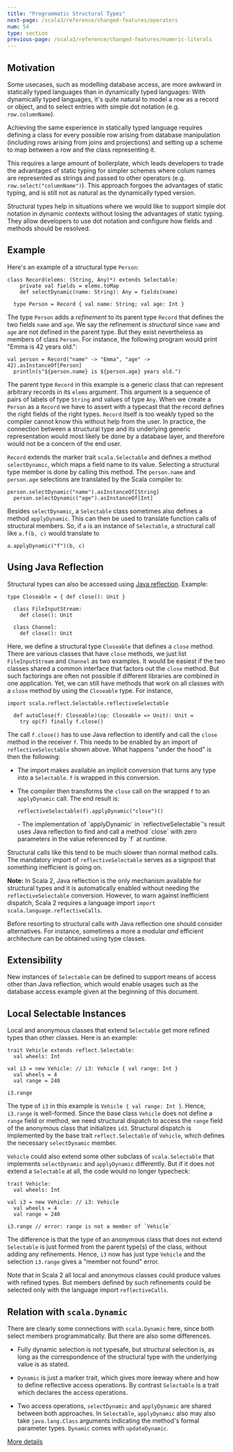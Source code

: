 ```yaml
---
title: "Programmatic Structural Types"
next-page: /scala3/reference/changed-features/operators
num: 54
type: section
previous-page: /scala3/reference/changed-features/numeric-literals
---
```


<!-- THIS FILE HAS BEEN GENERATED BY SCALADOC PREPROCESSOR.
    The whole process of generation the docs can be found under this README: https://github.com/lampepfl/dotty/blob/master/docs/README.md
    The source file can be found here https://github.com/lampepfl/dotty/edit/master/docs/docs/reference/changed-features/structural-types.md
    NOTE THAT ANY CHANGES TO THIS FILE WILL BE OVERRIDEN BY PREPROCESSOR.
-->

## Motivation

Some usecases, such as modelling database access, are more awkward in
statically typed languages than in dynamically typed languages: With
dynamically typed languages, it's quite natural to model a row as a
record or object, and to select entries with simple dot notation (e.g.
`row.columnName`).

Achieving the same experience in statically typed
language requires defining a class for every possible row arising from
database manipulation (including rows arising from joins and
projections) and setting up a scheme to map between a row and the
class representing it.

This requires a large amount of boilerplate, which leads developers to
trade the advantages of static typing for simpler schemes where colum
names are represented as strings and passed to other operators (e.g.
`row.select("columnName")`). This approach forgoes the advantages of
static typing, and is still not as natural as the dynamically typed
version.

Structural types help in situations where we would like to support
simple dot notation in dynamic contexts without losing the advantages
of static typing. They allow developers to use dot notation and
configure how fields and methods should be resolved.

## Example

Here's an example of a structural type `Person`:

<div class="snippet" scala-snippet ><div class="buttons"></div><pre><code class="language-scala"><span id="0" class="" >class Record(elems: (String, Any)*) extends Selectable:
</span><span id="1" class="" >    private val fields = elems.toMap
</span><span id="2" class="" >    def selectDynamic(name: String): Any = fields(name)
</span><span id="3" class="" >
</span><span id="4" class="" >  type Person = Record { val name: String; val age: Int }
</span></code></pre></div>

The type `Person` adds a _refinement_ to its parent type `Record` that defines the two fields `name` and `age`. We say the refinement is _structural_ since  `name` and `age` are not defined in the parent type. But they exist nevertheless as members of class `Person`. For instance, the following
program would print  "Emma is 42 years old.":

<div class="snippet" scala-snippet ><div class="buttons"></div><pre><code class="language-scala"><span id="0" class="" >val person = Record(&quot;name&quot; -&gt; &quot;Emma&quot;, &quot;age&quot; -&gt; 42).asInstanceOf[Person]
</span><span id="1" class="" >  println(s&quot;${person.name} is ${person.age} years old.&quot;)
</span></code></pre></div>

The parent type `Record` in this example is a generic class that can represent arbitrary records in its `elems` argument. This argument is a
sequence of pairs of labels of type `String` and values of type `Any`.
When we create a `Person` as a `Record` we have to assert with a typecast
that the record defines the right fields of the right types. `Record`
itself is too weakly typed so the compiler cannot know this without
help from the user. In practice, the connection between a structural type
and its underlying generic representation would most likely be done by
a database layer, and therefore would not be a concern of the end user.

`Record` extends the marker trait `scala.Selectable` and defines
a method `selectDynamic`, which maps a field name to its value.
Selecting a structural type member is done by calling this method.
The `person.name` and `person.age` selections are translated by
the Scala compiler to:

<div class="snippet" scala-snippet ><div class="buttons"></div><pre><code class="language-scala"><span id="0" class="" >person.selectDynamic(&quot;name&quot;).asInstanceOf[String]
</span><span id="1" class="" >  person.selectDynamic(&quot;age&quot;).asInstanceOf[Int]
</span></code></pre></div>

Besides `selectDynamic`, a `Selectable` class sometimes also defines a method `applyDynamic`. This can then be used to translate function calls of structural members. So, if `a` is an instance of `Selectable`, a structural call like `a.f(b, c)` would translate to

<div class="snippet" scala-snippet ><div class="buttons"></div><pre><code class="language-scala"><span id="0" class="" >a.applyDynamic(&quot;f&quot;)(b, c)
</span></code></pre></div>

## Using Java Reflection

Structural types can also be accessed using [Java reflection](https://www.oracle.com/technical-resources/articles/java/javareflection.html). Example:

<div class="snippet" scala-snippet ><div class="buttons"></div><pre><code class="language-scala"><span id="0" class="" >type Closeable = { def close(): Unit }
</span><span id="1" class="" >
</span><span id="2" class="" >  class FileInputStream:
</span><span id="3" class="" >    def close(): Unit
</span><span id="4" class="" >
</span><span id="5" class="" >  class Channel:
</span><span id="6" class="" >    def close(): Unit
</span></code></pre></div>

Here, we define a structural type `Closeable` that defines a `close` method. There are various classes that have `close` methods, we just list `FileInputStream` and `Channel` as two examples. It would be easiest if the two classes shared a common interface that factors out the `close` method. But such factorings are often not possible if different libraries are combined in one application. Yet, we can still have methods that work on
all classes with a `close` method by using the `Closeable` type. For instance,

<div class="snippet" scala-snippet ><div class="buttons"></div><pre><code class="language-scala"><span id="0" class="" >import scala.reflect.Selectable.reflectiveSelectable
</span><span id="1" class="" >
</span><span id="2" class="" >  def autoClose(f: Closeable)(op: Closeable =&gt; Unit): Unit =
</span><span id="3" class="" >    try op(f) finally f.close()
</span></code></pre></div>

The call `f.close()` has to use Java reflection to identify and call the `close` method in the receiver `f`. This needs to be enabled by an import
of `reflectiveSelectable` shown above. What happens "under the hood" is then the following:

- The import makes available an implicit conversion that turns any type into a
  `Selectable`. `f` is wrapped in this conversion.

- The compiler then transforms the `close` call on the wrapped `f`
  to an `applyDynamic` call. The end result is:

  <div class="snippet" scala-snippet ><div class="buttons"></div><pre><code class="language-scala"><span id="0" class="" >reflectiveSelectable(f).applyDynamic(&quot;close&quot;)()
  </span></code></pre></div>- The implementation of `applyDynamic` in `reflectiveSelectable`'s result
  uses Java reflection to find and call a method `close` with zero parameters in the value referenced by `f` at runtime.

Structural calls like this tend to be much slower than normal method calls. The mandatory import of `reflectiveSelectable` serves as a signpost that something inefficient is going on.

**Note:** In Scala 2, Java reflection is the only mechanism available for structural types and it is automatically enabled without needing the
`reflectiveSelectable` conversion. However, to warn against inefficient
dispatch, Scala 2 requires a language import `import scala.language.reflectiveCalls`.

Before resorting to structural calls with Java reflection one should consider alternatives. For instance, sometimes a more a modular _and_ efficient architecture can be obtained using type classes.

## Extensibility

New instances of `Selectable` can be defined to support means of
access other than Java reflection, which would enable usages such as
the database access example given at the beginning of this document.

## Local Selectable Instances

Local and anonymous classes that extend `Selectable` get more refined types
than other classes. Here is an example:

<div class="snippet" scala-snippet ><div class="buttons"></div><pre><code class="language-scala"><span id="0" class="" >trait Vehicle extends reflect.Selectable:
</span><span id="1" class="" >  val wheels: Int
</span><span id="2" class="" >
</span><span id="3" class="" >val i3 = new Vehicle: // i3: Vehicle { val range: Int }
</span><span id="4" class="" >  val wheels = 4
</span><span id="5" class="" >  val range = 240
</span><span id="6" class="" >
</span><span id="7" class="" >i3.range
</span></code></pre></div>

The type of `i3` in this example is `Vehicle { val range: Int }`. Hence,
`i3.range` is well-formed. Since the base class `Vehicle` does not define a `range` field or method, we need structural dispatch to access the `range` field of the anonymous class that initializes `id3`. Structural dispatch
is implemented by the base trait `reflect.Selectable` of `Vehicle`, which
defines the necessary `selectDynamic` member.

`Vehicle` could also extend some other subclass of `scala.Selectable` that implements `selectDynamic` and `applyDynamic` differently. But if it does not extend a `Selectable` at all, the code would no longer typecheck:

<div class="snippet" scala-snippet ><div class="buttons"></div><pre><code class="language-scala"><span id="0" class="" >trait Vehicle:
</span><span id="1" class="" >  val wheels: Int
</span><span id="2" class="" >
</span><span id="3" class="" >val i3 = new Vehicle: // i3: Vehicle
</span><span id="4" class="" >  val wheels = 4
</span><span id="5" class="" >  val range = 240
</span><span id="6" class="" >
</span><span id="7" class="" >i3.range // error: range is not a member of `Vehicle`
</span></code></pre></div>

The difference is that the type of an anonymous class that does not extend `Selectable` is just formed from the parent type(s) of the class, without
adding any refinements. Hence, `i3` now has just type `Vehicle` and the selection `i3.range` gives a "member not found" error.

Note that in Scala 2 all local and anonymous classes could produce values with refined types. But
members defined by such refinements could be selected only with the language import
`reflectiveCalls`.

## Relation with `scala.Dynamic`

There are clearly some connections with `scala.Dynamic` here, since
both select members programmatically. But there are also some
differences.

- Fully dynamic selection is not typesafe, but structural selection
  is, as long as the correspondence of the structural type with the
  underlying value is as stated.

- `Dynamic` is just a marker trait, which gives more leeway where and
  how to define reflective access operations. By contrast
  `Selectable` is a trait which declares the access operations.

- Two access operations, `selectDynamic` and `applyDynamic` are shared
  between both approaches. In `Selectable`, `applyDynamic` also may also take
  `java.lang.Class` arguments indicating the method's formal parameter types.
  `Dynamic` comes with `updateDynamic`.

[More details](structural-types-spec.html)
